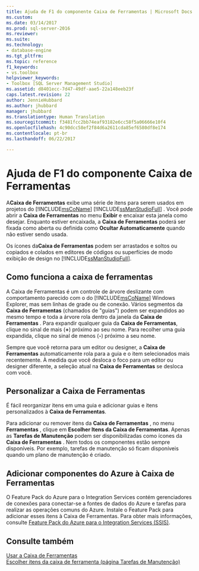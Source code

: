 ```yaml
---
title: Ajuda de F1 do componente Caixa de Ferramentas | Microsoft Docs
ms.custom: 
ms.date: 03/14/2017
ms.prod: sql-server-2016
ms.reviewer: 
ms.suite: 
ms.technology:
- database-engine
ms.tgt_pltfrm: 
ms.topic: reference
f1_keywords:
- vs.toolbox
helpviewer_keywords:
- Toolbox [SQL Server Management Studio]
ms.assetid: d8401ecc-7d47-49df-aae5-22a148eeb23f
caps.latest.revision: 22
author: JennieHubbard
ms.author: jhubbard
manager: jhubbard
ms.translationtype: Human Translation
ms.sourcegitcommit: f3481fcc2bb74eaf93182e6cc58f5a06666e10f4
ms.openlocfilehash: 4c90dcc58ef2f84d6a2611cda85ef6580df8e174
ms.contentlocale: pt-br
ms.lasthandoff: 06/22/2017

---
```

# <a name="toolbox-component-f1-help"></a>Ajuda de F1 do componente Caixa de Ferramentas
  A**Caixa de Ferramentas** exibe uma série de itens para serem usados em projetos do [!INCLUDE[msCoName](../../includes/msconame-md.md)] [!INCLUDE[ssManStudioFull](../../includes/ssmanstudiofull-md.md)] . Você pode abrir a **Caixa de Ferramentas** no menu **Exibir** e encaixar esta janela como desejar. Enquanto estiver encaixada, a **Caixa de Ferramentas** poderá ser fixada como aberta ou definida como **Ocultar Automaticamente** quando não estiver sendo usada.  
  
 Os ícones da**Caixa de Ferramentas** podem ser arrastados e soltos ou copiados e colados em editores de códigos ou superfícies de modo exibição de design no [!INCLUDE[ssManStudioFull](../../includes/ssmanstudiofull-md.md)].  
  
## <a name="how-the-toolbox-works"></a>Como funciona a caixa de ferramentas  
 A Caixa de Ferramentas é um controle de árvore deslizante com comportamento parecido com o do [!INCLUDE[msCoName](../../includes/msconame-md.md)] Windows Explorer, mas sem linhas de grade ou de conexão. Vários segmentos da **Caixa de Ferramentas** (chamados de "guias") podem ser expandidos ao mesmo tempo e toda a árvore rola dentro da janela da **Caixa de Ferramentas** . Para expandir qualquer guia da **Caixa de Ferramentas**, clique no sinal de mais (**+**) próximo ao seu nome. Para recolher uma guia expandida, clique no sinal de menos (**-**) próximo a seu nome.  
  
 Sempre que você retorna para um editor ou designer, a **Caixa de Ferramentas** automaticamente rola para a guia e o item selecionados mais recentemente. À medida que você desloca o foco para um editor ou designer diferente, a seleção atual na **Caixa de Ferramentas** se desloca com você.  
  
## <a name="customize-the-toolbox"></a>Personalizar a Caixa de Ferramentas  
 É fácil reorganizar itens em uma guia e adicionar guias e itens personalizados à **Caixa de Ferramentas**.  
  
 Para adicionar ou remover itens da **Caixa de Ferramentas** , no menu **Ferramentas** , clique em **Escolher Itens da Caixa de Ferramentas**. Apenas as **Tarefas de Manutenção** podem ser disponibilizadas como ícones da **Caixa de Ferramentas** . Nem todos os componentes estão sempre disponíveis. Por exemplo, tarefas de manutenção só ficam disponíveis quando um plano de manutenção é criado.  
  
## <a name="add-azure-components-to-the-toolbox"></a>Adicionar componentes do Azure à Caixa de Ferramentas  
 O Feature Pack do Azure para o Integration Services contém gerenciadores de conexões para conectar-se a fontes de dados do Azure e tarefas para realizar as operações comuns do Azure. Instale o Feature Pack para adicionar esses itens à Caixa de Ferramentas. Para obter mais informações, consulte [Feature Pack do Azure para o Integration Services &#40;SSIS&#41;](../../integration-services/azure-feature-pack-for-integration-services-ssis.md).  
  
## <a name="see-also"></a>Consulte também  
 [Usar a Caixa de Ferramentas](http://msdn.microsoft.com/library/16733e39-4dc5-416f-ab10-c1d823f79d2d)   
 [Escolher itens da caixa de ferramenta &#40;página Tarefas de Manutenção&#41;](http://msdn.microsoft.com/library/b92c9054-7479-45d8-a54c-c1bb6699bdb3)  
  
  
